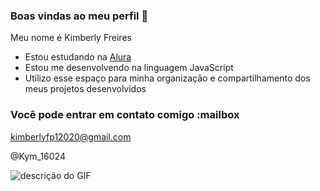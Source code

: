 ### Boas vindas ao meu perfil 💙

Meu nome é Kimberly Freires

- Estou estudando na [Alura](https://www.alura.com.br)
- Estou me desenvolvendo na linguagem JavaScript
- Utilizo esse espaço para minha organização e compartilhamento dos meus projetos desenvolvidos

### Você pode entrar em contato comigo :mailbox

kimberlyfp12020@gmail.com

@Kym_16024

![descrição do GIF](https://media1.tenor.com/m/VAuGJ5jS2FgAAAAC/stranger-things-stranger-things-season4.gif)

